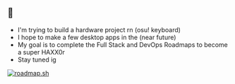 ## 👀

- I'm trying to build a hardware project rn (osu! keyboard)
- I hope to make a few desktop apps in the (near future)
- My goal is to complete the Full Stack and DevOps Roadmaps to become a super HAXX0r
- Stay tuned ig


<a href="https://roadmap.sh"><img src="https://roadmap.sh/card/tall/687403f63ed27010bd180895?variant=dark&roadmaps=frontend%2Cbackend%2Cdevops%2Ccyber-security" alt="roadmap.sh"/></a>


<!--
**qwortyuiop/qwortyuiop** is a ✨ _special_ ✨ repository because its `README.md` (this file) appears on your GitHub profile.

Here are some ideas to get you started:

- 🔭 I’m currently working on ...
- 🌱 I’m currently learning ...
- 👯 I’m looking to collaborate on ...
- 🤔 I’m looking for help with ...
- 💬 Ask me about ...
- 📫 How to reach me: ...
- ⚡ Fun fact: ...
-->
